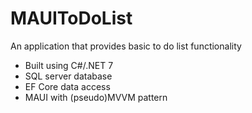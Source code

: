 # MAUIToDoList

An application that provides basic to do list functionality

- Built using C#/.NET 7
- SQL server database
- EF Core data access
- MAUI with (pseudo)MVVM pattern
